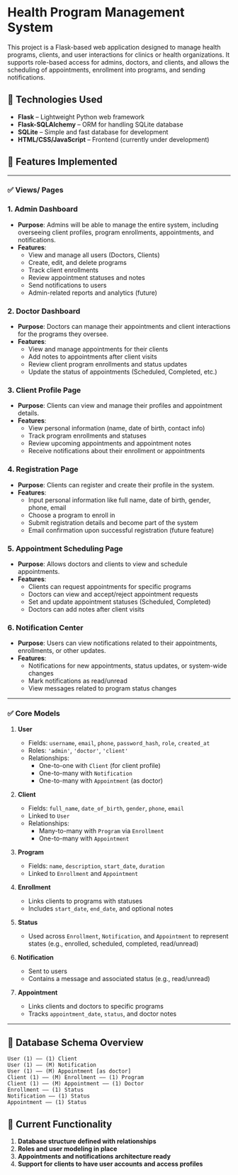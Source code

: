 # Health Program Management System

This project is a Flask-based web application designed to manage health programs, clients, and user interactions for clinics or health organizations. It supports role-based access for admins, doctors, and clients, and allows the scheduling of appointments, enrollment into programs, and sending notifications.

## 🔧 Technologies Used

- **Flask** – Lightweight Python web framework
- **Flask-SQLAlchemy** – ORM for handling SQLite database
- **SQLite** – Simple and fast database for development
- **HTML/CSS/JavaScript** – Frontend (currently under development)


## 📂 Features Implemented

---
### ✅ Views/ Pages
### 1. **Admin Dashboard**
   - **Purpose**: Admins will be able to manage the entire system, including overseeing client profiles, program enrollments, appointments, and notifications.
   - **Features**:
     - View and manage all users (Doctors, Clients)
     - Create, edit, and delete programs
     - Track client enrollments
     - Review appointment statuses and notes
     - Send notifications to users
     - Admin-related reports and analytics (future)

### 2. **Doctor Dashboard**
   - **Purpose**: Doctors can manage their appointments and client interactions for the programs they oversee.
   - **Features**:
     - View and manage appointments for their clients
     - Add notes to appointments after client visits
     - Review client program enrollments and status updates
     - Update the status of appointments (Scheduled, Completed, etc.)

### 3. **Client Profile Page**
   - **Purpose**: Clients can view and manage their profiles and appointment details.
   - **Features**:
     - View personal information (name, date of birth, contact info)
     - Track program enrollments and statuses
     - Review upcoming appointments and appointment notes
     - Receive notifications about their enrollment or appointments

### 4. **Registration Page**
   - **Purpose**: Clients can register and create their profile in the system.
   - **Features**:
     - Input personal information like full name, date of birth, gender, phone, email
     - Choose a program to enroll in
     - Submit registration details and become part of the system
     - Email confirmation upon successful registration (future feature)

### 5. **Appointment Scheduling Page**
   - **Purpose**: Allows doctors and clients to view and schedule appointments.
   - **Features**:
     - Clients can request appointments for specific programs
     - Doctors can view and accept/reject appointment requests
     - Set and update appointment statuses (Scheduled, Completed)
     - Doctors can add notes after client visits

### 6. **Notification Center**
   - **Purpose**: Users can view notifications related to their appointments, enrollments, or other updates.
   - **Features**:
     - Notifications for new appointments, status updates, or system-wide changes
     - Mark notifications as read/unread
     - View messages related to program status changes

---

### ✅ Core Models

1. **User**
   - Fields: `username`, `email`, `phone`, `password_hash`, `role`, `created_at`
   - Roles: `'admin'`, `'doctor'`, `'client'`
   - Relationships:
     - One-to-one with `Client` (for client profile)
     - One-to-many with `Notification`
     - One-to-many with `Appointment` (as doctor)

2. **Client**
   - Fields: `full_name`, `date_of_birth`, `gender`, `phone`, `email`
   - Linked to `User`
   - Relationships:
     - Many-to-many with `Program` via `Enrollment`
     - One-to-many with `Appointment`

3. **Program**
   - Fields: `name`, `description`, `start_date`, `duration`
   - Linked to `Enrollment` and `Appointment`

4. **Enrollment**
   - Links clients to programs with statuses
   - Includes `start_date`, `end_date`, and optional notes

5. **Status**
   - Used across `Enrollment`, `Notification`, and `Appointment` to represent states (e.g., enrolled, scheduled, completed, read/unread)

6. **Notification**
   - Sent to users
   - Contains a message and associated status (e.g., read/unread)

7. **Appointment**
   - Links clients and doctors to specific programs
   - Tracks `appointment_date`, `status`, and doctor notes

---

## 💾 Database Schema Overview

```plaintext
User (1) —— (1) Client
User (1) —— (M) Notification
User (1) —— (M) Appointment [as doctor]
Client (1) —— (M) Enrollment —— (1) Program
Client (1) —— (M) Appointment —— (1) Doctor
Enrollment —— (1) Status
Notification —— (1) Status
Appointment —— (1) Status

```
## 🔑 Current Functionality
1. **Database structure defined with relationships**
2. **Roles and user modeling in place**
3. **Appointments and notifications architecture ready**
4. **Support for clients to have user accounts and access profiles**

